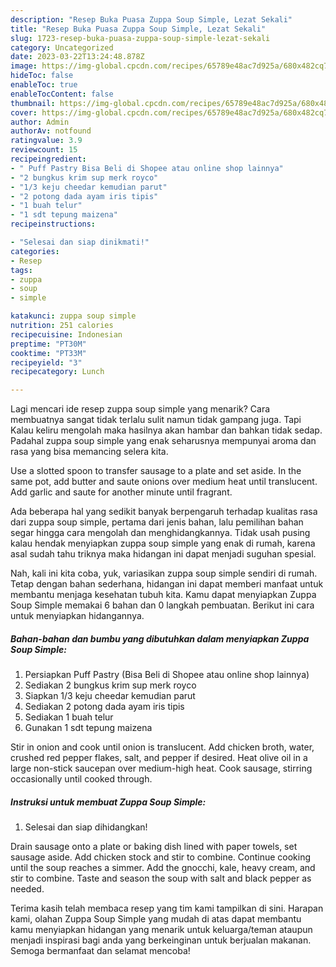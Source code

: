 ```yaml
---
description: "Resep Buka Puasa Zuppa Soup Simple, Lezat Sekali"
title: "Resep Buka Puasa Zuppa Soup Simple, Lezat Sekali"
slug: 1723-resep-buka-puasa-zuppa-soup-simple-lezat-sekali
category: Uncategorized
date: 2023-03-22T13:24:48.878Z
image: https://img-global.cpcdn.com/recipes/65789e48ac7d925a/680x482cq70/zuppa-soup-simple-foto-resep-utama.jpg
hideToc: false
enableToc: true
enableTocContent: false
thumbnail: https://img-global.cpcdn.com/recipes/65789e48ac7d925a/680x482cq70/zuppa-soup-simple-foto-resep-utama.jpg
cover: https://img-global.cpcdn.com/recipes/65789e48ac7d925a/680x482cq70/zuppa-soup-simple-foto-resep-utama.jpg
author: Admin
authorAv: notfound
ratingvalue: 3.9
reviewcount: 15
recipeingredient:
- " Puff Pastry Bisa Beli di Shopee atau online shop lainnya"
- "2 bungkus krim sup merk royco"
- "1/3 keju cheedar kemudian parut"
- "2 potong dada ayam iris tipis"
- "1 buah telur"
- "1 sdt tepung maizena"
recipeinstructions:

- "Selesai dan siap dinikmati!"
categories:
- Resep
tags:
- zuppa
- soup
- simple

katakunci: zuppa soup simple 
nutrition: 251 calories
recipecuisine: Indonesian
preptime: "PT30M"
cooktime: "PT33M"
recipeyield: "3"
recipecategory: Lunch

---
```



Lagi mencari ide resep zuppa soup simple yang menarik? Cara membuatnya sangat tidak terlalu sulit namun tidak gampang juga. Tapi Kalau keliru mengolah maka hasilnya akan hambar dan bahkan tidak sedap. Padahal zuppa soup simple yang enak seharusnya mempunyai aroma dan rasa yang bisa memancing selera kita.


Use a slotted spoon to transfer sausage to a plate and set aside. In the same pot, add butter and saute onions over medium heat until translucent. Add garlic and saute for another minute until fragrant.

Ada beberapa hal yang sedikit banyak berpengaruh terhadap kualitas rasa dari zuppa soup simple, pertama dari jenis bahan, lalu pemilihan bahan segar hingga cara mengolah dan menghidangkannya. Tidak usah pusing kalau hendak menyiapkan zuppa soup simple yang enak di rumah, karena asal sudah tahu triknya maka hidangan ini dapat menjadi suguhan spesial.


Nah, kali ini kita coba, yuk, variasikan zuppa soup simple sendiri di rumah. Tetap dengan bahan sederhana, hidangan ini dapat memberi manfaat untuk membantu menjaga kesehatan tubuh kita. Kamu dapat menyiapkan Zuppa Soup Simple memakai 6 bahan dan 0 langkah pembuatan. Berikut ini cara untuk menyiapkan hidangannya.

<!--inarticleads1-->

##### Bahan-bahan dan bumbu yang dibutuhkan dalam menyiapkan Zuppa Soup Simple:

1. Persiapkan  Puff Pastry (Bisa Beli di Shopee atau online shop lainnya)
1. Sediakan 2 bungkus krim sup merk royco
1. Siapkan 1/3 keju cheedar kemudian parut
1. Sediakan 2 potong dada ayam iris tipis
1. Sediakan 1 buah telur
1. Gunakan 1 sdt tepung maizena


Stir in onion and cook until onion is translucent. Add chicken broth, water, crushed red pepper flakes, salt, and pepper if desired. Heat olive oil in a large non-stick saucepan over medium-high heat. Cook sausage, stirring occasionally until cooked through. 

<!--inarticleads2-->

##### Instruksi untuk membuat Zuppa Soup Simple:


1. Selesai dan siap dihidangkan!

Drain sausage onto a plate or baking dish lined with paper towels, set sausage aside. Add chicken stock and stir to combine. Continue cooking until the soup reaches a simmer. Add the gnocchi, kale, heavy cream, and stir to combine. Taste and season the soup with salt and black pepper as needed. 

Terima kasih telah membaca resep yang tim kami tampilkan di sini. Harapan kami, olahan Zuppa Soup Simple yang mudah di atas dapat membantu kamu menyiapkan hidangan yang menarik untuk keluarga/teman ataupun menjadi inspirasi bagi anda yang berkeinginan untuk berjualan makanan. Semoga bermanfaat dan selamat mencoba!

